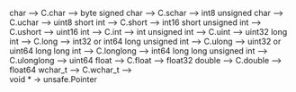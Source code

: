 char -->  C.char -->  byte
signed char -->  C.schar -->  int8
unsigned char -->  C.uchar -->  uint8
short int -->  C.short -->  int16
short unsigned int -->  C.ushort -->  uint16
int -->  C.int -->  int
unsigned int -->  C.uint -->  uint32
long int -->  C.long -->  int32 or int64
long unsigned int -->  C.ulong -->  uint32 or uint64
long long int -->  C.longlong -->  int64
long long unsigned int -->  C.ulonglong -->  uint64
float -->  C.float -->  float32
double -->  C.double -->  float64
wchar_t -->  C.wchar_t  -->  
void * -> unsafe.Pointer